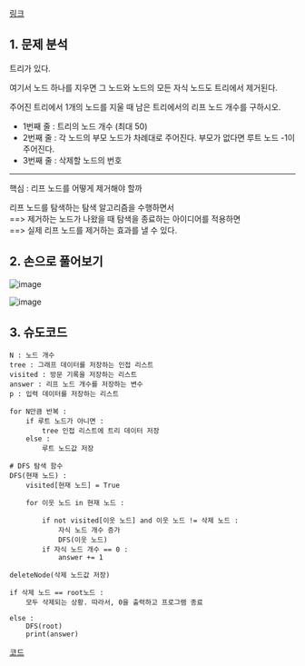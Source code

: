 [링크](https://www.acmicpc.net/problem/1068)

## 1. 문제 분석

트리가 있다. 

여기서 노드 하나를 지우면 그 노드와 노드의 모든 자식 노드도 트리에서 제거된다. 

주어진 트리에서 1개의 노드를 지울 때 남은 트리에서의 리프 노드 개수를 구하시오.

- 1번째 줄 : 트리의 노드 개수 (최대 50)
- 2번째 줄 : 각 노드의 부모 노드가 차례대로 주어진다. 부모가 없다면 루트 노드 -1이 주어진다.
- 3번째 줄 : 삭제할 노드의 번호

---

핵심 : 리프 노드를 어떻게 제거해야 할까

리프 노드를 탐색하는 탐색 알고리즘을 수행하면서   
==> 제거하는 노드가 나왔을 때 탐색을 종료하는 아이디어를 적용하면  
==> 실제 리프 노드를 제거하는 효과를 낼 수 있다.

## 2. 손으로 풀어보기 

![image](../../image/day20/68번_001.png)

![image](../../image/day20/68번_002.png)

## 3. 슈도코드 

``` 
N : 노드 개수
tree : 그래프 데이터를 저장하는 인접 리스트 
visited : 방문 기록을 저장하는 리스트 
answer : 리프 노드 개수를 저장하는 변수
p : 입력 데이터를 저장하는 리스트

for N만큼 반복 : 
    if 루트 노드가 아니면 : 
        tree 인접 리스트에 트리 데이터 저장
    else : 
        루트 노드값 저장

# DFS 탐색 함수
DFS(현재 노드) : 
    visited[현재 노드] = True 
    
    for 이웃 노드 in 현재 노드 : 
        
        if not visited[이웃 노드] and 이웃 노드 != 삭제 노드 : 
            자식 노드 개수 증가 
            DFS(이웃 노드)
        if 자식 노드 개수 == 0 : 
            answer += 1 

deleteNode(삭제 노드값 저장)

if 삭제 노드 == root노드 : 
    모두 삭제되는 상황. 따라서, 0을 출력하고 프로그램 종료

else : 
    DFS(root)
    print(answer)
```

[코드](../../code/day20/68_리프노드의개수구하기.py)